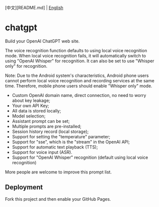 [中文][README.md] | [English](README.en.md)

# chatgpt

Build your OpenAI ChatGPT web site.

The voice recognition function defaults to using local voice recognition mode. When local voice recognition fails, it will automatically switch to using "OpenAI Whisper" for recognition. It can also be set to use "Whisper only" for recognition.

Note: Due to the Android system's characteristics, Android phone users cannot perform local voice recognition and recording services at the same time. Therefore, mobile phone users should enable "Whisper only" mode.

- Custom OpenAI domain name, direct connection, no need to worry about key leakage;
- Your own API Key;
- All data is stored locally;
- Model selection;
- Assistant prompt can be set;
- Multiple prompts are pre-installed;
- Session history record (local storage);
- Support for setting the "temperature" parameter;
- Support for "sse", which is the "stream" in the OpenAI API;
- Support for automatic text playback (TTS);
- Support for voice input (ASR).
- Support for "OpenAI Whisper" recognition (default using local voice recognition)

More people are welcome to improve this prompt list.

## Deployment

Fork this project and then enable your GitHub Pages.